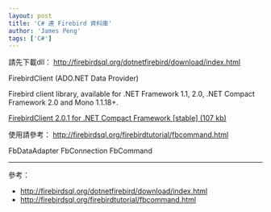 ```yaml
---
layout: post
title: 'C# 連 Firebird 資料庫'
author: 'James Peng'
tags: ['C#']
---
```


請先下載dll：
http://firebirdsql.org/dotnetfirebird/download/index.html

FirebirdClient (ADO.NET Data Provider)

Firebird client library, available for .NET Framework 1.1, 2.0, .NET Compact Framework 2.0 and Mono 1.1.18+. 

[FirebirdClient 2.0.1 for .NET Compact Framework [stable] (107 kb)](http://prdownloads.sourceforge.net/firebird/FirebirdClient-2.0.1-Compact-Bin.zip?download)

使用請參考： 
http://firebirdsql.org/firebirdtutorial/fbcommand.html

FbDataAdapter 
FbConnection 
FbCommand 


----------

參考：

- http://firebirdsql.org/dotnetfirebird/download/index.html
- http://firebirdsql.org/firebirdtutorial/fbcommand.html